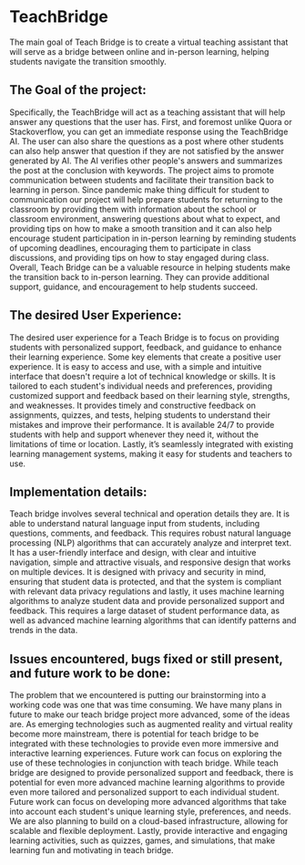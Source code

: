 # TeachBridge
The main goal of Teach Bridge is to create a virtual teaching assistant that will serve as a bridge between online and in-person learning, helping students navigate the transition smoothly.


## The Goal of the project: 

Specifically, the TeachBridge will act as a teaching assistant that will help answer any questions that the user has. First, and foremost unlike Quora or Stackoverflow, you can get an immediate response using the TeachBridge AI. The user can also share the questions as a post where other students can also help answer that question if they are not satisfied by the answer generated by AI. The AI verifies other people's answers and summarizes the post at the conclusion with keywords. The project aims to promote communication between students and facilitate their transition back to learning in person. Since pandemic make thing difficult for student to communication our project will help prepare students for returning to the classroom by providing them with information about the school or classroom environment, answering questions about what to expect, and providing tips on how to make a smooth transition and it can also help encourage student participation in in-person learning by reminding students of upcoming deadlines, encouraging them to participate in class discussions, and providing tips on how to stay engaged during class. Overall, Teach Bridge can be a valuable resource in helping students make the transition back to in-person learning. They can provide additional support, guidance, and encouragement to help students succeed. 

## The desired User Experience: 

The desired user experience for a Teach Bridge is to focus on providing students with personalized support, feedback, and guidance to enhance their learning experience. Some key elements that create a positive user experience. It is easy to access and use, with a simple and intuitive interface that doesn't require a lot of technical knowledge or skills. It is tailored to each student's individual needs and preferences, providing customized support and feedback based on their learning style, strengths, and weaknesses. It provides timely and constructive feedback on assignments, quizzes, and tests, helping students to understand their mistakes and improve their performance. It is available 24/7 to provide students with help and support whenever they need it, without the limitations of time or location. Lastly, it’s seamlessly integrated with existing learning management systems, making it easy for students and teachers to use. 

## Implementation details: 

Teach bridge involves several technical and operation details they are. It is able to understand natural language input from students, including questions, comments, and feedback. This requires robust natural language processing (NLP) algorithms that can accurately analyze and interpret text. It has a user-friendly interface and design, with clear and intuitive navigation, simple and attractive visuals, and responsive design that works on multiple devices. It is designed with privacy and security in mind, ensuring that student data is protected, and that the system is compliant with relevant data privacy regulations and lastly, it uses machine learning algorithms to analyze student data and provide personalized support and feedback. This requires a large dataset of student performance data, as well as advanced machine learning algorithms that can identify patterns and trends in the data. 

 

## Issues encountered, bugs fixed or still present, and future work to be done: 

The problem that we encountered is putting our brainstorming into a working code was one that was time consuming. We have many plans in future to make our teach bridge project more advanced, some of the ideas are. As emerging technologies such as augmented reality and virtual reality become more mainstream, there is potential for teach bridge to be integrated with these technologies to provide even more immersive and interactive learning experiences. Future work can focus on exploring the use of these technologies in conjunction with teach bridge. While teach bridge are designed to provide personalized support and feedback, there is potential for even more advanced machine learning algorithms to provide even more tailored and personalized support to each individual student. Future work can focus on developing more advanced algorithms that take into account each student's unique learning style, preferences, and needs. We are also planning to build on a cloud-based infrastructure, allowing for scalable and flexible deployment. Lastly, provide interactive and engaging learning activities, such as quizzes, games, and simulations, that make learning fun and motivating in teach bridge. 
